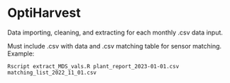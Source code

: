 # OptiHarvest

Data importing, cleaning, and extracting for each monthly .csv data input. 


Must include .csv with data and .csv matching table for sensor matching.
Example: 
```{r}
Rscript extract_MDS_vals.R plant_report_2023-01-01.csv matching_list_2022_11_01.csv
```

